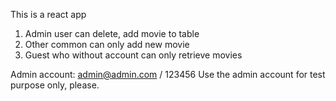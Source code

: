 This is a react app
1. Admin user can delete, add movie to table
2. Other common can only add new movie
3. Guest who without account can only retrieve movies

Admin account: 
  admin@admin.com / 123456
Use the admin account for test purpose only, please.
